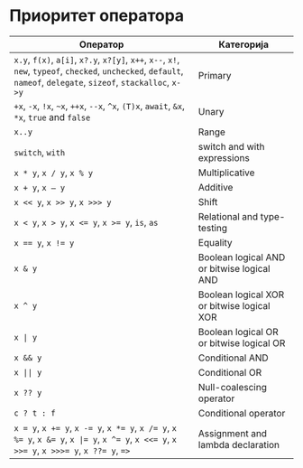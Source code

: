 # Приоритет оператора

| Оператор                                                                                                                                                             | Категорија                                 |
|----------------------------------------------------------------------------------------------------------------------------------------------------------------------|--------------------------------------------|
| `x.y`, `f(x)`, `a[i]`, `x?.y`, `x?[y]`, `x++`, `x--`, `x!`, `new`, `typeof`, `checked`, `unchecked`, `default`, `nameof`, `delegate`, `sizeof`, `stackalloc`, `x->y` | Primary                                    |
| `+x`, `-x`, `!x`, `~x`, `++x`, `--x`, `^x`, `(T)x`, `await`, `&x`, `*x`, `true` and `false`                                                                          | Unary                                      |
| `x..y`                                                                                                                                                               | Range                                      |
| `switch`, `with`                                                                                                                                                     | switch and with expressions                |
| `x * y`, `x / y`, `x % y`                                                                                                                                            | Multiplicative                             |
| `x + y`, `x – y`                                                                                                                                                     | Additive                                   |
| `x << y`, `x >> y`, `x >>> y`                                                                                                                                        | Shift                                      |
| `x < y`, `x > y`, `x <= y`, `x >= y`, `is`, `as`                                                                                                                     | Relational and type-testing                |
| `x == y`, `x != y`                                                                                                                                                   | Equality                                   |
| `x & y`                                                                                                                                                              | Boolean logical AND or bitwise logical AND |
| `x ^ y`                                                                                                                                                              | Boolean logical XOR or bitwise logical XOR |
| `x \| y`                                                                                                                                                             | Boolean logical OR or bitwise logical OR   |
| `x && y`                                                                                                                                                             | Conditional AND                            |
| `x \|\| y`                                                                                                                                                           | Conditional OR                             |
| `x ?? y`                                                                                                                                                             | Null-coalescing operator                   |
| `c ? t : f`                                                                                                                                                          | Conditional operator                       |
| `x = y`, `x += y`, `x -= y`, `x *= y`, `x /= y`, `x %= y`, `x &= y`, `x \|= y`, `x ^= y`, `x <<= y`, `x >>= y`, `x >>>= y`, `x ??= y`, `=>`                          | Assignment and lambda declaration          |
